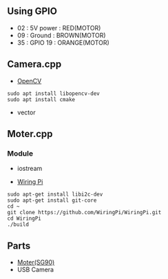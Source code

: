 ## Using GPIO
- 02 : 5V power : RED(MOTOR)
- 09 : Ground : BROWN(MOTOR)
- 35 : GPIO 19 : ORANGE(MOTOR)

## Camera.cpp
- [OpenCV](https://opencv.org/)
```
sudo apt install libopencv-dev
sudo apt install cmake
```

- vector

## Moter.cpp
### Module
- iostream

- [Wiring Pi](https://github.com/WiringPi/WiringPi.git)
```
sudo apt-get install libi2c-dev
sudo apt-get install git-core
cd ~
git clone https://github.com/WiringPi/WiringPi.git
cd WiringPi
./build
```

## Parts
- [Moter(SG90)](https://servodatabase.com/servo/towerpro/sg90)
- USB Camera

